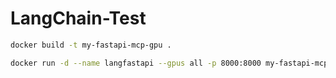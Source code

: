 # LangChain-Test

```bash
docker build -t my-fastapi-mcp-gpu .
```

```bash
docker run -d --name langfastapi --gpus all -p 8000:8000 my-fastapi-mcp-gpu
```